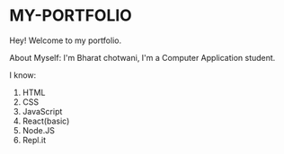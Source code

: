 # MY-PORTFOLIO

Hey! Welcome to my portfolio.

About Myself:
I'm Bharat chotwani, I'm a Computer Application student.

I know:

1. HTML
1. CSS
1. JavaScript
1. React(basic)
1. Node.JS
1. Repl.it
 
